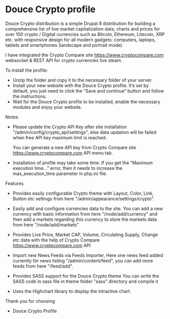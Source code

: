 Douce Crypto profile
==================

Douce Crypto distribution is a simple Drupal 8 distribution for building a comprehensive list of live market capitalization data, charts and prices for over 100 crypto / Digital currencies  such as Bitcoin, Ethereum, Litecoin, XRP etc. with responsive design for all modern gadgets: computers, laptops, tablets and smartphones (landscape and portrait mode).

I have integrated the Crypto Compare site https://www.cryptocompare.com	websocket & REST API for crypto currencies live steam.

To install the profile:

- Unzip the folder and copy it to the necessary folder of your server.
- Install your new website with the Douce Crypto profile. It’s set by default, you just need to click the “Save and continue” button and follow the instructions.
- Wait for the Douce Crypto profile to be installed, enable the necessary modules and enjoy your website.

Notes:

- Please update the Crypto API Key after site installation "/admin/config/crypto_api/settings", else data updation will be failed when free API key maximum limit is reached.

  You can generate a new API key from Crypto Compare site https://www.cryptocompare.com	API menu tab.

- Installation of profile may take some time. If you get the “Maximum execution time...” error, then it needs to increase the max_execution_time parameter in php.ini file.

Features

- Provides easily configurable Crypto theme with Layout, Color, Link, Button etc settings from here "/admin/appearance/settings/crypto".

- Easily add and configure currencies data to the site.
  You can add a new currency with basic information from here "/node/add/currency" and then add a markets regarding this currency to store the markets data from here "/node/add/markets"

- Provides Live Price, Market CAP, Volume, Circulating Supply, Change etc data with the help of Crypto Compare https://www.cryptocompare.com API

- Import new News Feeds via Feeds Importer,
  Here one news feed added currently for news listing "/admin/content/feed", you can add more feeds from here "/feed/add".

- Provides SASS support for the Douce Crypto theme
  You can write the SASS code in sass file in theme folder "sass" directory and compile it

- Uses the Highchart library to display the intractive chart.

Thank you for choosing

- Douce Crypto Profile